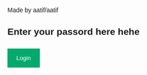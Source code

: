 <html lang="en">
<head>
    <meta charset="UTF-8">
    <meta name="viewport" content="width=device-width, initial-scale=1.0">
    <title>Test 1205</title>
    <style>
        body {font-family: Arial, Helvetica, sans-serif;}
        input[type=text], input[type=password] {
            width: 100%;
            padding: 12px 20px;
            margin: 8px 0;
            display: inline-block;
            border: 1px solid #ccc;
            box-sizing: border-box;
        }
        button {
            background-color: #04AA6D;
            color: white;
            padding: 14px 20px;
            margin: 8px 0;
            border: none;
            cursor: pointer;
            width: 100%;
        }
        button:hover {opacity: 0.8;}
        .cancelbtn {
            width: auto;
            padding: 10px 18px;
            background-color: #f44336;
        }
        .modal {
            display: none;
            position: fixed;
            z-index: 1;
            left: 0;
            top: 0;
            width: 100%;
            height: 100%;
            overflow: auto;
            background-color: rgba(0,0,0,0.4);
            padding-top: 60px;
        }
        .modal-content {
            background-color: #fefefe;
            margin: 5% auto;
            border: 1px solid #888;
            width: 80%;
            padding: 20px;
        }
        .imgcontainer {
            text-align: center;
            margin: 24px 0 12px 0;
        }
        img.avatar {
            width: 40%;
            border-radius: 50%;
        }
        .close {
            position: absolute;
            right: 25px;
            top: 0;
            color: #000;
            font-size: 35px;
            font-weight: bold;
        }
        .close:hover, .close:focus {
            color: red;
            cursor: pointer;
        }
    </style>
</head>
<body>
<h9>Made by aatif/aatif</h9>
<h2>Enter your passord here hehe</h2>
<button onclick="document.getElementById('id01').style.display='block'" style="width:auto;">Login</button>

<div id="id01" class="modal">
    <div class="modal-content">
        <div class="imgcontainer">
            <span onclick="document.getElementById('id01').style.display='none'" class="close" title="Close Modal">&times;</span>
            <img src="img_avatar2.png" alt="Avatar" class="avatar">
        </div>
        <form id="loginForm" onsubmit="return redirectToSite(event)">
            <div class="container">
                <label for="uname"><b>Username</b></label>
                <input type="text" id="uname" placeholder="Enter Username" required>

                <label for="psw"><b>Password</b></label>
                <input type="password" id="psw" placeholder="Enter Password" required>

                <button type="submit">Login</button>
                <label>
                    <input type="checkbox" checked="checked" name="remember"> Remember me
                </label>
            </div>
            <div class="container" style="background-color:#f1f1f1">
                <button type="button" onclick="document.getElementById('id01').style.display='none'" class="cancelbtn">Cancel</button>
                <span class="psw">Forgot <a href="#">password?</a></span>
            </div>
        </form>
    </div>
</div>

<script>
// Close modal when clicking outside of it
window.onclick = function(event) {
    const modal = document.getElementById('id01');
    if (event.target == modal) {
        modal.style.display = "none";
    }
};

// Redirect without validation
function redirectToSite(event) {
    event.preventDefault(); // Prevent default form submission
    alert("Redirecting to the site...");
    window.location.href = "https://www.google.com/"; // Replace with your desired URL
}
</script>

</body>
</html>
